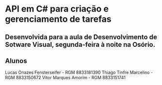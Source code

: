 # API em C# para criação e gerenciamento de tarefas

## Desenvolvida para a aula de Desenvolvimento de Sotware Visual, segunda-feira à noite na Osório.

## Alunos
Lucas Onazes Fensterseifer - RGM 8833181390
Thiago Tinfre Marcelino - RGM 8833150672
Vitor Marques Amorim - RGM 8833151741
